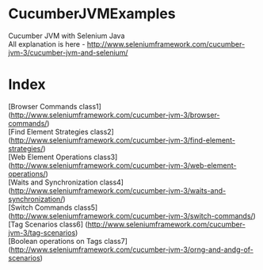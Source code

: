 # CucumberJVMExamples
Cucumber JVM with Selenium Java  
All explanation is here - http://www.seleniumframework.com/cucumber-jvm-3/cucumber-jvm-and-selenium/  

# Index  
[Browser Commands class1] (http://www.seleniumframework.com/cucumber-jvm-3/browser-commands/)  
[Find Element Strategies class2] (http://www.seleniumframework.com/cucumber-jvm-3/find-element-strategies/)  
[Web Element Operations class3] (http://www.seleniumframework.com/cucumber-jvm-3/web-element-operations/)  
[Waits and Synchronization class4] (http://www.seleniumframework.com/cucumber-jvm-3/waits-and-synchronization/)  
[Switch Commands class5] (http://www.seleniumframework.com/cucumber-jvm-3/switch-commands/)  
[Tag Scenarios class6] (http://www.seleniumframework.com/cucumber-jvm-3/tag-scenarios)  
[Boolean operations on Tags class7] (http://www.seleniumframework.com/cucumber-jvm-3/orng-and-andg-of-scenarios)  
  

